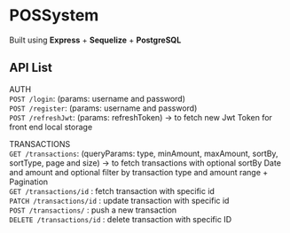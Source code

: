 
# POSSystem

Built using **Express** + **Sequelize** + **PostgreSQL**


## API List
AUTH\
`POST /login`: (params: username and password)\
`POST /register`: (params: username and password)\
`POST /refreshJwt`: (params: refreshToken) -> to fetch new Jwt Token for front end local storage

TRANSACTIONS\
`GET /transactions`: (queryParams: type, minAmount, maxAmount, sortBy, sortType, page and size) -> to fetch transactions with optional sortBy Date and amount and optional filter by transaction type and amount range + Pagination\
`GET /transactions/id` : fetch transaction with specific id\
`PATCH /transactions/id` : update transaction with specific id\
`POST /transactions/` : push a new transaction\
`DELETE /transactions/id` : delete transaction with specific ID
